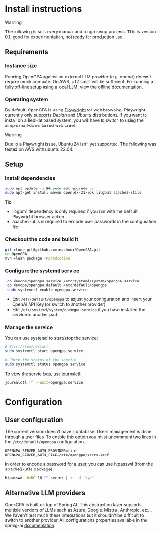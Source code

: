 # Install instructions

> [!WARNING]
> The following is still a very manual and rough setup process.
> This is version 0.1, good for experimentation, not ready for
> production use.

## Requirements

### Instance size
Running OpenGPA against an external LLM provider (e.g. openai) doesn't require much compute. On AWS, a t2.small
will be sufficient. For running a fully off-line setup using a local LLM, view the [offline](offline.md) documentation.

### Operating system
By default, OpenGPA is using [Playwright](https://playwright.dev/) for web browsing. Playwright currently only supports
*Debian* and *Ubuntu* distributions. If you want to install on a RedHat based system, you will have to switch to using
the simple markdown based web crawl.

> [!WARNING]
> Due to a Playwright issue, Ubuntu 24 isn't yet supported. The following was tested on AWS
> with ubuntu 22.04.

## Setup

### Install dependencies

```bash
sudo apt update -y && sudo apt upgrade -y
sudo apt-get install maven openjdk-21-jdk libgbm1 apache2-utils
```

> [!TIP]
> - libgbm1 dependency is only required if you run with the default Playwright browser action.
> - apache2-utils is required to encode user passwords in the configuration file

### Checkout the code and build it

```bash
git clone git@github.com:eschnou/OpenGPA.git
cd OpenGPA
mvn clean package -Pproduction
```

### Configure the systemd service

```bash
 cp devops/opengpa.service /etc/systemd/system/opengpa.service
 cp devops/opengpa.default /etc/default/opengpa
 sudo systemctl enable opengpa.service
```

- Edit `/etc/default/opengpa` to adjust your configuration and insert your OpenAI API Key (or switch to another provider)
- Edit `/etc/systemd/system/opengpa.service` if you have installed the service in another path

### Manage the service

You can use systemd to start/stop the service:

```bash
# Start/stop/restart
sudo systemctl start opengpa.service

# Check the status of the service
sudo systemctl status opengpa.service
```

To view the servie logs, use journalctl:
```bash
journalctl -f --unit=opengpa.service
```

# Configuration

## User configuration

The current version doesn't have a database. Users management is done through a user files. To enable
this option you must uncomment two lines in the `/etc/default/opengpa` configuration.

````
OPENGPA_SERVER_AUTH_PROVIDER=file
OPENGPA_SERVER_AUTH_FILE=/etc/opengpa/users.conf
````

In order to encode a password for a user, you can use htpasswd (from the apache2-utils package).

```bash
htpasswd -bnBC 10 "" secret | tr -d ':\n'
```

## Alternative LLM providers

OpenGPA is built on top of Spring AI. This abstraction layer supports multiple vendors of LLMs
such as Azure, Google, Mistral, Anthropic, etc... We haven't test much these integrations but it shouldn't 
be difficult to switch to another provider.  All configurations properties available in the 
spring-ai [documentation](https://docs.spring.io/spring-ai/reference/1.0/api/chatmodel.html).